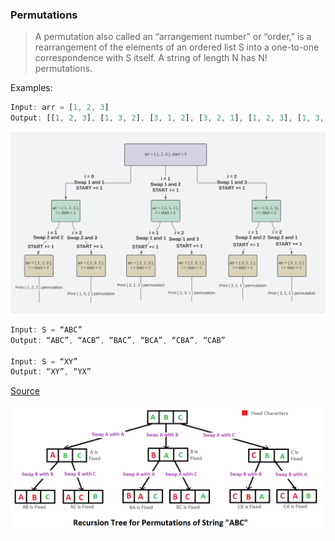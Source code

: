 ### Permutations

> A permutation also called an “arrangement number” or “order,” is a rearrangement of the elements of an ordered list S into a one-to-one correspondence with S itself. A string of length N has N! permutations.

Examples:

```javascript
Input: arr = [1, 2, 3]
Output: [[1, 2, 3], [1, 3, 2], [3, 1, 2], [3, 2, 1], [1, 2, 3], [1, 3, 2]]
```

![permutation](./permutations-1.png)

```javascript
Input: S = “ABC”
Output: “ABC”, “ACB”, “BAC”, “BCA”, “CBA”, “CAB”

Input: S = “XY”
Output: “XY”, “YX”
```

[Source](https://www.geeksforgeeks.org/write-a-c-program-to-print-all-permutations-of-a-given-string/)

![permutation](./NewPermutation.gif)
